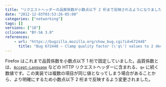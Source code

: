 ```yaml
---
title: "リクエストヘッダーの品質係数が小数点以下 2 桁まで反映されるようになりました"
date: "2012-12-03T03:53:26-05:00"
categories: ["networking"]
tags: []
versions: ["18"]
cclicense: "BY-SA 3.0"
references:
    - url: "https://bugzilla.mozilla.org/show_bug.cgi?id=672448"
      title: "Bug 672448 – Clamp quality factor (\'q\') values to 2 decimal places"
---
```

Firefox はこれまで品質係数を小数点以下 1 桁で固定していました。品質係数とは、[`Accept-Language`](https://developer.mozilla.org/docs/HTTP/Content_negotiation#The_Accept-Language.3A_header) などの HTTP リクエストヘッダーに含まれる、`q=` に続く数値です。この実装では複数の項目が同じ値となってしまう場合があることから、より明確にするため小数点以下 2 桁まで反映するよう変更されました。
